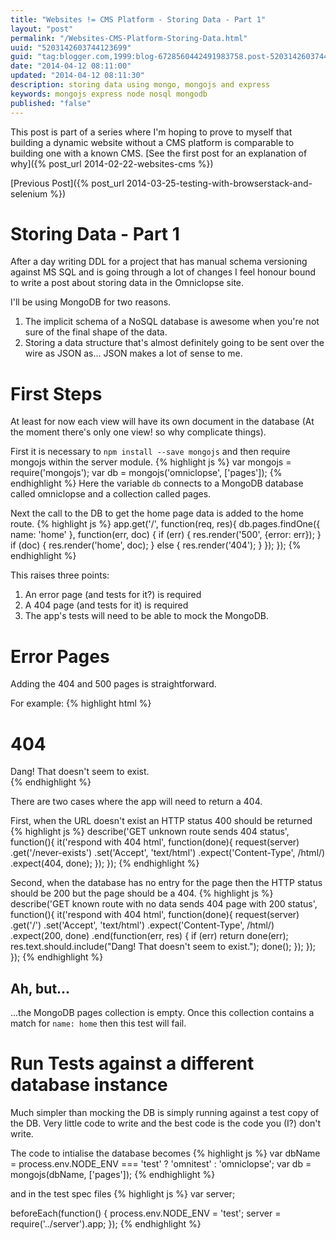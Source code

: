 ```yaml
--- 
title: "Websites != CMS Platform - Storing Data - Part 1" 
layout: "post" 
permalink: "/Websites-CMS-Platform-Storing-Data.html" 
uuid: "5203142603744123699" 
guid: "tag:blogger.com,1999:blog-6728560442491983758.post-5203142603744123699" 
date: "2014-04-12 08:11:00"
updated: "2014-04-12 08:11:30" 
description: storing data using mongo, mongojs and express
keywords: mongojs express node nosql mongodb
published: "false" 
---
```


This post is part of a series where I'm hoping to prove to myself that building a dynamic website without a CMS platform is comparable to building one with a known CMS. [See the first post for an explanation of why]({% post_url 2014-02-22-websites-cms %})

[Previous Post]({% post_url 2014-03-25-testing-with-browserstack-and-selenium %})

Storing Data - Part 1
=====================
After a day writing DDL for a project that has manual schema versioning against MS SQL and is going through a lot of changes I feel honour bound to write a post about storing data in the Omniclopse site.

I'll be using MongoDB for two reasons.
    
1. The implicit schema of a NoSQL database is awesome when you're not sure of the final shape of the data.
2. Storing a data structure that's almost definitely going to be sent over the wire as JSON as... JSON makes a lot of sense to me.

First Steps
===========
At least for now each view will have its own document in the database (At the moment there's only one view! so why complicate things).

First it is necessary to `npm install --save mongojs` and then require mongojs within the server module.
{% highlight js %}
var mongojs = require('mongojs');
var db = mongojs('omniclopse', ['pages']);
{% endhighlight %}
Here the variable `db` connects to a MongoDB database called omniclopse and a collection called pages.

Next the call to the DB to get the home page data is added to the home route.
{% highlight js %}
app.get('/', function(req, res){
    db.pages.findOne({ name: 'home' }, function(err, doc) {
        if (err) {
            res.render('500', {error: err});
        } 
        if (doc) {
            res.render('home', doc);
        } else {
            res.render('404');
        }
    });
});
{% endhighlight %}

This raises three points:

1. An error page (and tests for it?) is required
2. A 404 page (and tests for it) is required
3. The app's tests will need to be able to mock the MongoDB.

Error Pages
===========
Adding the 404 and 500 pages is straightforward. 

For example:
{% highlight html %}
<div class="container bg-danger">
	<h1>404</h1>
	<div>Dang! That doesn't seem to exist.</div>
</div>
{% endhighlight %}

There are two cases where the app will need to return a 404. 

First, when the URL doesn't exist an HTTP status 400 should be returned
{% highlight js %}
describe('GET unknown route sends 404 status', function(){
  it('respond with 404 html', function(done){
    request(server)
      .get('/never-exists')
      .set('Accept', 'text/html')
      .expect('Content-Type', /html/)
      .expect(404, done);
  });
});
{% endhighlight %}

Second, when the database has no entry for the page then the HTTP status should be 200 but the page should be a 404.
{% highlight js %}
describe('GET known route with no data sends 404 page with 200 status', function(){
  it('respond with 404 html', function(done){
    request(server)
      .get('/')
      .set('Accept', 'text/html')
      .expect('Content-Type', /html/)
      .expect(200, done)
      .end(function(err, res) {
        if (err) return done(err);
        res.text.should.include("Dang! That doesn't seem to exist.");
        done();
      });
  });
});
{% endhighlight %}

Ah, but...
----------
...the MongoDB pages collection is empty. Once this collection contains a match for `name: home` then this test will fail.

Run Tests against a different database instance
===============================================
Much simpler than mocking the DB is simply running against a test copy of the DB. Very little code to write and the best code is the code you (I?) don't write.

The code to intialise the database becomes
{% highlight js %}
var dbName = process.env.NODE_ENV === 'test' ? 'omnitest' : 'omniclopse';
var db = mongojs(dbName, ['pages']);
{% endhighlight %}

and in the test spec files
{% highlight js %}
var server;

beforeEach(function() {
    process.env.NODE_ENV = 'test'; 
    server = require('../server').app;
});
{% endhighlight %}